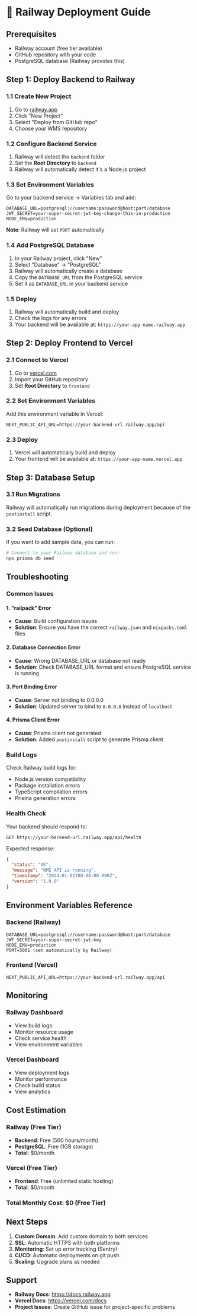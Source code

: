 # 🚂 Railway Deployment Guide

## Prerequisites
- Railway account (free tier available)
- GitHub repository with your code
- PostgreSQL database (Railway provides this)

## Step 1: Deploy Backend to Railway

### 1.1 Create New Project
1. Go to [railway.app](https://railway.app)
2. Click "New Project"
3. Select "Deploy from GitHub repo"
4. Choose your WMS repository

### 1.2 Configure Backend Service
1. Railway will detect the `backend` folder
2. Set the **Root Directory** to `backend`
3. Railway will automatically detect it's a Node.js project

### 1.3 Set Environment Variables
Go to your backend service → Variables tab and add:

```
DATABASE_URL=postgresql://username:password@host:port/database
JWT_SECRET=your-super-secret-jwt-key-change-this-in-production
NODE_ENV=production
```

**Note**: Railway will set `PORT` automatically

### 1.4 Add PostgreSQL Database
1. In your Railway project, click "New"
2. Select "Database" → "PostgreSQL"
3. Railway will automatically create a database
4. Copy the `DATABASE_URL` from the PostgreSQL service
5. Set it as `DATABASE_URL` in your backend service

### 1.5 Deploy
1. Railway will automatically build and deploy
2. Check the logs for any errors
3. Your backend will be available at: `https://your-app-name.railway.app`

## Step 2: Deploy Frontend to Vercel

### 2.1 Connect to Vercel
1. Go to [vercel.com](https://vercel.com)
2. Import your GitHub repository
3. Set **Root Directory** to `frontend`

### 2.2 Set Environment Variables
Add this environment variable in Vercel:

```
NEXT_PUBLIC_API_URL=https://your-backend-url.railway.app/api
```

### 2.3 Deploy
1. Vercel will automatically build and deploy
2. Your frontend will be available at: `https://your-app-name.vercel.app`

## Step 3: Database Setup

### 3.1 Run Migrations
Railway will automatically run migrations during deployment because of the `postinstall` script.

### 3.2 Seed Database (Optional)
If you want to add sample data, you can run:
```bash
# Connect to your Railway database and run:
npx prisma db seed
```

## Troubleshooting

### Common Issues

#### 1. "railpack" Error
- **Cause**: Build configuration issues
- **Solution**: Ensure you have the correct `railway.json` and `nixpacks.toml` files

#### 2. Database Connection Error
- **Cause**: Wrong DATABASE_URL or database not ready
- **Solution**: Check DATABASE_URL format and ensure PostgreSQL service is running

#### 3. Port Binding Error
- **Cause**: Server not binding to 0.0.0.0
- **Solution**: Updated server to bind to `0.0.0.0` instead of `localhost`

#### 4. Prisma Client Error
- **Cause**: Prisma client not generated
- **Solution**: Added `postinstall` script to generate Prisma client

### Build Logs
Check Railway build logs for:
- Node.js version compatibility
- Package installation errors
- TypeScript compilation errors
- Prisma generation errors

### Health Check
Your backend should respond to:
```
GET https://your-backend-url.railway.app/api/health
```

Expected response:
```json
{
  "status": "OK",
  "message": "WMS API is running",
  "timestamp": "2024-01-01T00:00:00.000Z",
  "version": "1.0.0"
}
```

## Environment Variables Reference

### Backend (Railway)
```
DATABASE_URL=postgresql://username:password@host:port/database
JWT_SECRET=your-super-secret-jwt-key
NODE_ENV=production
PORT=5001 (set automatically by Railway)
```

### Frontend (Vercel)
```
NEXT_PUBLIC_API_URL=https://your-backend-url.railway.app/api
```

## Monitoring

### Railway Dashboard
- View build logs
- Monitor resource usage
- Check service health
- View environment variables

### Vercel Dashboard
- View deployment logs
- Monitor performance
- Check build status
- View analytics

## Cost Estimation

### Railway (Free Tier)
- **Backend**: Free (500 hours/month)
- **PostgreSQL**: Free (1GB storage)
- **Total**: $0/month

### Vercel (Free Tier)
- **Frontend**: Free (unlimited static hosting)
- **Total**: $0/month

### Total Monthly Cost: $0 (Free Tier)

## Next Steps

1. **Custom Domain**: Add custom domain to both services
2. **SSL**: Automatic HTTPS with both platforms
3. **Monitoring**: Set up error tracking (Sentry)
4. **CI/CD**: Automatic deployments on git push
5. **Scaling**: Upgrade plans as needed

## Support

- **Railway Docs**: https://docs.railway.app
- **Vercel Docs**: https://vercel.com/docs
- **Project Issues**: Create GitHub issue for project-specific problems
